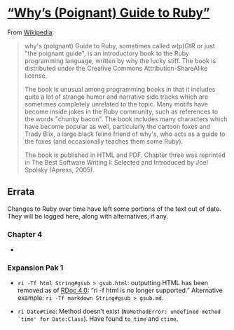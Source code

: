 # [“Why’s (Poignant) Guide to Ruby”](https://poignant.guide)

From [Wikipedia][1]:

>why's (poignant) Guide to Ruby, sometimes called w(p)GtR or just "the poignant guide", is an introductory book to the Ruby programming language, written by why the lucky stiff. The book is distributed under the Creative Commons Attribution-ShareAlike license.
>
>The book is unusual among programming books in that it includes quite a lot of strange humor and narrative side tracks which are sometimes completely unrelated to the topic. Many motifs have become inside jokes in the Ruby community, such as references to the words "chunky bacon". The book includes many characters which have become popular as well, particularly the cartoon foxes and Trady Blix, a large black feline friend of why's, who acts as a guide to the foxes (and occasionally teaches them some Ruby).
>
>The book is published in HTML and PDF. Chapter three was reprinted in The Best Software Writing I: Selected and Introduced by Joel Spolsky (Apress, 2005).

## Errata

Changes to Ruby over time have left some portions of the text out of date. They will be logged here, along with alternatives, if any.

### Chapter 4

- 

### Expansion Pak 1

- `ri -Tf html String#gsub > gsub.html`: outputting HTML has been removed as of [RDoc 4.0](https://github.com/ruby/rdoc/blob/master/History.rdoc#400--2013-02-24): “ri -f html is no longer supported.” Alternative example: `ri -Tf markdown String#gsub > gsub.md`.
- `ri Date#time`: Method doesn’t exist (``NoMethodError: undefined method `time' for Date:Class``). Have found `to_time` and `ctime`.

    [1]: https://en.wikipedia.org/wiki/Why%27s_(poignant)_Guide_to_Ruby